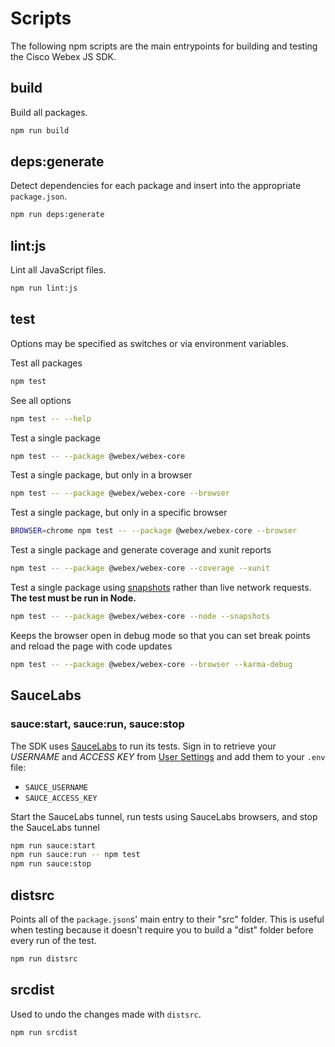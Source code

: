 # Scripts

The following npm scripts are the main entrypoints for building and testing the Cisco Webex JS SDK.

## build

Build all packages.

```bash
npm run build
```

## deps:generate

Detect dependencies for each package and insert into the appropriate `package.json`.

```bash
npm run deps:generate
```

## lint:js

Lint all JavaScript files.

```bash
npm run lint:js
```

## test

Options may be specified as switches or via environment variables.

Test all packages

```bash
npm test
```

See all options

```bash
npm test -- --help
```

Test a single package

```bash
npm test -- --package @webex/webex-core
```

Test a single package, but only in a browser

```bash
npm test -- --package @webex/webex-core --browser
```

Test a single package, but only in a specific browser

```bash
BROWSER=chrome npm test -- --package @webex/webex-core --browser
```

Test a single package and generate coverage and xunit reports

```bash
npm test -- --package @webex/webex-core --coverage --xunit
```

Test a single package using [snapshots](https://github.com/flickr/yakbak#yakbak) rather than live network requests. **The test must be run in Node.**

```bash
npm test -- --package @webex/webex-core --node --snapshots
```

Keeps the browser open in debug mode so that you can set break points and reload the page with code updates

```bash
npm test -- --package @webex/webex-core --browser --karma-debug
```

## SauceLabs

### sauce:start, sauce:run, sauce:stop

The SDK uses [SauceLabs](https://saucelabs.com/) to run its tests. Sign in to retrieve your *USERNAME* and *ACCESS KEY* from [User Settings](https://saucelabs.com/beta/user-settings) and add them to your `.env` file:

- `SAUCE_USERNAME`
- `SAUCE_ACCESS_KEY`

Start the SauceLabs tunnel, run tests using SauceLabs browsers, and stop the SauceLabs tunnel

```bash
npm run sauce:start
npm run sauce:run -- npm test
npm run sauce:stop
```

## distsrc

Points all of the `package.json`s' main entry to their "src" folder. This is useful when testing because it doesn't require you to build a "dist" folder before every run of the test.

```bash
npm run distsrc
```

## srcdist

Used to undo the changes made with `distsrc`.

```bash
npm run srcdist
```
